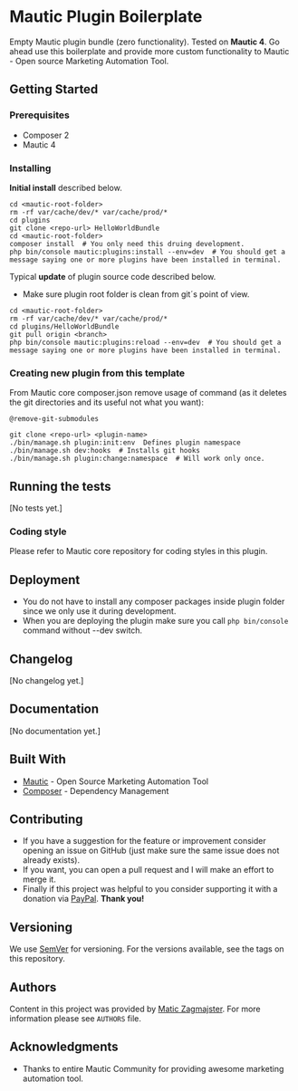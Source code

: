 # Mautic Plugin Boilerplate

Empty Mautic plugin bundle (zero functionality). Tested on **Mautic 4**. Go ahead use this boilerplate and provide more custom functionality to Mautic - Open source Marketing Automation Tool.

## Getting Started

### Prerequisites

* Composer 2
* Mautic 4

### Installing

**Initial install** described below.

```
cd <mautic-root-folder>
rm -rf var/cache/dev/* var/cache/prod/*
cd plugins
git clone <repo-url> HelloWorldBundle
cd <mautic-root-folder>
composer install  # You only need this druing development.
php bin/console mautic:plugins:install --env=dev  # You should get a message saying one or more plugins have been installed in terminal.
```

Typical **update** of plugin source code described below.

* Make sure plugin root folder is clean from git´s point of view.

```
cd <mautic-root-folder>
rm -rf var/cache/dev/* var/cache/prod/*
cd plugins/HelloWorldBundle
git pull origin <branch>
php bin/console mautic:plugins:reload --env=dev  # You should get a message saying one or more plugins have been installed in terminal.
```

### Creating new plugin from this template

From Mautic core composer.json remove usage of command (as it deletes the git directories and its useful not what you want):

```
@remove-git-submodules
```

```
git clone <repo-url> <plugin-name>
./bin/manage.sh plugin:init:env  Defines plugin namespace
./bin/manage.sh dev:hooks  # Installs git hooks
./bin/manage.sh plugin:change:namespace  # Will work only once.
```

## Running the tests

[No tests yet.]

### Coding style

Please refer to Mautic core repository for coding styles in this plugin.

## Deployment

* You do not have to install any composer packages inside plugin folder since we only use it during development.
* When you are deploying the plugin make sure you call ```php bin/console``` command without --dev switch.

## Changelog

[No changelog yet.]

## Documentation

[No documentation yet.]

## Built With

* [Mautic](https://github.com/mautic/) - Open Source Marketing Automation Tool
* [Composer](https://getcomposer.org/) - Dependency Management

## Contributing

- If you have a suggestion for the feature or improvement consider opening an issue on GitHub (just make sure the same issue does not already exists).
- If you want, you can open a pull request and I will make an effort to merge it.
- Finally if this project was helpful to you consider supporting it with a donation via [PayPal](https://paypal.me/maticzagmajster). **Thank you!**

## Versioning

We use [SemVer](http://semver.org/) for versioning. For the versions available, see the tags on this repository. 

## Authors

Content in this project was provided by [Matic Zagmajster](http://maticzagmajster.ddns.net/). For more information please see ```AUTHORS``` file.

## Acknowledgments

* Thanks to entire Mautic Community for providing awesome marketing automation tool.




